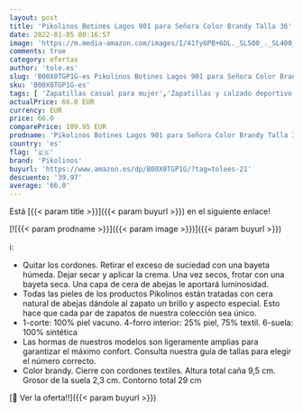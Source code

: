 ```yaml
---
layout: post
title: 'Pikolinos Botines Lagos 901 para Señora Color Brandy Talla 36'
date: 2022-01-05 00:16:57
image: 'https://m.media-amazon.com/images/I/41fy6PB+6DL._SL500_._SL400_.jpg'
comments: true
category: ofertas
author: 'tole.es'
slug: 'B00X0TGP1G-es Pikolinos Botines Lagos 901 para Señora Color Brandy Talla 36'
sku: 'B00X0TGP1G-es'
tags: [ 'Zapatillas casual para mujer','Zapatillas y calzado deportivo para mujer','Zapatos','Zapatos para mujer','Zapatos y complementos','botines','pikolinos', ]
actualPrice: 66.0 EUR
currency: EUR
price: 66.0
comparePrice: 109.95 EUR
prodname: 'Pikolinos Botines Lagos 901 para Señora Color Brandy Talla 36'
country: 'es'
flag: '🇪🇸'
brand: 'Pikolinos'
buyurl: 'https://www.amazon.es/dp/B00X0TGP1G/?tag=tolees-21'
descuento: '39.97'
average: '66.0'
---
```


Está [{{< param title >}}]({{< param buyurl >}}) en el siguiente enlace!

[![{{< param prodname >}}]({{< param image >}})]({{< param buyurl >}})

ℹ️:

- Quitar los cordones. Retirar el exceso de suciedad con una bayeta húmeda. Dejar secar y aplicar la crema. Una vez secos, frotar con una bayeta seca. Una capa de cera de abejas le aportará luminosidad.
- Todas las pieles de los productos Pikolinos están tratadas con cera natural de abejas dándole al zapato un brillo y aspecto especial. Esto hace que cada par de zapatos de nuestra colección sea único.
- 1-corte: 100% piel vacuno. 4-forro interior: 25% piel, 75% textil. 6-suela: 100% sintética
- Las hormas de nuestros modelos son ligeramente amplias para garantizar el máximo confort. Consulta nuestra guía de tallas para elegir el número correcto.
- Color brandy. Cierre con cordones textiles. Altura total caña 9,5 cm. Grosor de la suela 2,3 cm. Contorno total 29 cm

[🛒 Ver la oferta!!]({{< param buyurl >}})
